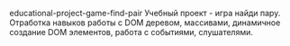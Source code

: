  educational-project-game-find-pair
 Учебный проект - игра найди пару. Отработка навыков работы с DOM деревом, массивами, динамичное создание DOM элементов, работа с событиями, слушателями.
